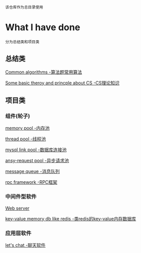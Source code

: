     该仓库作为总目录使用
# What I have done
    分为总结类和项目类
## 总结类
[Common algorithms -算法题常用算法](https://github.com/chouring/data_structure-algorithm-math)

[Some basic theroy and princple about CS -CS理论知识](https://github.com/chouring/cs-it-knowledge)
## 项目类
### 组件(轮子)
[memory pool -内存池](https://github.com/chouring/k-mempool)

[thread pool -线程池](https://github.com/chouring/k-threadpool)

[mysql link pool -数据库连接池]()

[ansy-request pool -异步请求池]()

[message queue -消息队列](https://github.com/chouring/k-mq)

[rpc framework -RPC框架](https://github.com/chouring/k-rpc)
### 中间件型软件
[Web server](https://github.com/chouring/k-webserver)

[key-value memory db like redis -类redis的key-value内存数据库]()
### 应用层软件
[let's chat -聊天软件](https://github.com/chouring/Kchat)

